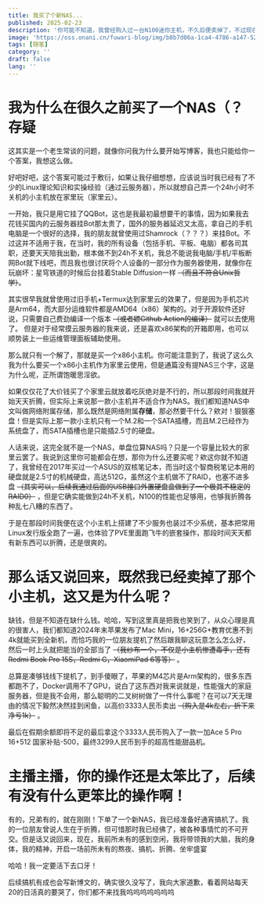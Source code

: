 ```yaml
---
title: 我买了个新NAS...
published: 2025-02-23
description: '你可能不知道，我曾经购入过一台N100迷你主机，不久后便卖掉了，不过现在我又购入了，这是为什么呢？'
image: 'https://oss.onani.cn/fuwari-blog/img/b8b7d06a-1ca4-4786-a147-5275f57dfb3b.webp'
tags: [随笔]
category: ''
draft: false 
lang: ''
---
```


# 我为什么在很久之前买了一个NAS（？存疑

这其实是一个老生常谈的问题，就像你问我为什么要开始写博客，我也只能给你一个答案，我想这么做。

好吧好吧，这个答案可能过于敷衍，如果让我仔细想想，应该说当时我已经有了不少的Linux理论知识和实操经验（通过云服务器），所以就想自己弄一个24h小时不关机的小主机放在家里玩（家里云）。

一开始，我只是用它挂了QQBot，这也是我最初最想要干的事情，因为如果我去花钱买国内的云服务器挂Bot那太贵了，国外的服务器延迟又太高，拿自己的手机电脑是一个很好的选择，我的朋友就曾使用过Shamrock（？？？）来挂Bot。不过这并不适用于我，在当时，我的所有设备（包括手机、平板、电脑）都各司其职，还要天天陪我出勤，根本做不到24h不关机，我总不能说我电脑/手机/平板断网Bot就下线吧，而且我也很讨厌将个人设备的一部分作为服务器使用，就像你在玩崩坏：星穹铁道的时候后台挂着Stable Diffusion一样 ~~（而且不符合Unix哲学）~~。

其实很早我就曾使用过旧手机+Termux达到家里云的效果了，但是因为手机芯片是Arm64，而大部分运维软件都是AMD64（x86）架构的。对于开源软件还好说，只需要自己费劲编译一个版本 ~~（或者嫖Github Action的编译）~~ 就可以去使用了。
但是对于经常摸云服务器的我来说，还是喜欢x86架构的开箱即用，也可以顺势装上一些运维管理面板辅助使用。

那么就只有一个解了，那就是买一个x86小主机。你可能注意到了，我说了这么久我为什么要买一个x86小主机作为家里云使用，但是通篇没有提NAS三个字，这是为什么呢，正所谓饱暖思淫欲。

如果仅仅花了大价钱买了个家里云就放着吃灰绝对是不行的，所以那段时间我就开始天天折腾，但实际上来说那一款小主机并不适合作为NAS。我们都知道NAS中文叫做网络附属存储，那么既然是网络附属**存储**，那必然要干什么？欸对！狠狠塞盘！但是实际上那一款小主机只有一个M.2和一个SATA插槽，而且M.2已经作为系统盘了，而SATA插槽也是只能插2.5寸的硬盘。

人话来说，这完全就不是一个NAS，单盘位算NAS吗？只是一个容量比较大的家里云罢了。我说到这里你可能都会在想，那你为什么还要买呢？欸这你就不知道了，我曾经在2017年买过一个ASUS的双核笔记本，而当时这个智商税笔记本用的硬盘就是2.5寸的机械硬盘，高达512G，虽然这个主机做不了RAID，也塞不进多盘 ~~（其实可以，后续我通过后面的USB接口外置硬盘盒做到了一个极其不稳定的RAID0）~~ ，但是它确实能做到24h不关机，N100的性能也足够用，也够我折腾各种乱七八糟的东西了。

于是在那段时间我便在这个小主机上搭建了不少服务也装过不少系统，基本把常用Linux发行版全跑了一遍，也体验了PVE里面跑飞牛的嵌套操作，那段时间天天都有新东西可以折腾，还是很爽的。

# 那么话又说回来，既然我已经卖掉了那个小主机，这又是为什么呢？

缺钱，但是不知道在缺什么钱。哈哈，写到这里真是把我也笑到了，从众心理是真的很害人，我们都知道2024年末苹果发布了Mac Mini，16+256G+教育优惠不到4k就能买到全新机，而恰巧我的一位朋友提机了然后跟我聊这玩意怎么怎么好，然后一时上头就把能当的全部当了 ~~（我纱布一个，不仅是小主机惨遭毒手，还有Redmi Book Pro 15S，Redmi G，XiaomiPad 6等等）~~ 。

总算是凑够钱线下提机了，到手傻眼了，苹果的M4芯片是Arm架构的，很多东西都跑不了，Docker调用不了GPU，说白了这东西对我来说就是，性能强大的家庭服务器，但是我不会用，那么聪明的二叉树树做了一件什么事呢？在可以7天无理由的情况下毅然决然挂到闲鱼，以高价3333人民币卖出 ~~（购入是4k左右，折下来净亏1k）~~ 。

最后在假期余额即将不足的最后拿这个3333人民币购入了一款一加Ace 5 Pro 16+512 国家补贴-500，最终3299人民币到手的超高性能甜品机。

# 主播主播，你的操作还是太笨比了，后续有没有什么更笨比的操作啊！

有的，兄弟有的，就在刚刚！下单了一个新NAS，我已经准备好通宵搞机了。我的一位朋友曾说人生在于折腾，但可惜那时我已经佛了，被各种事情忙的不可开交。但是话又说回来，现在，我前所未有的感到空闲，我将带领我的大脑，我的身体，我的精神，开启一场前所未有的熬夜、搞机、折腾、坐牢盛宴

哈哈！我一定要活下去口牙！

后续搞机有成也会写新博文的，确实很久没写了，我向大家道歉，看着网站每天20的日活真的要哭了，你们都不来找我呜呜呜呜呜呜呜
